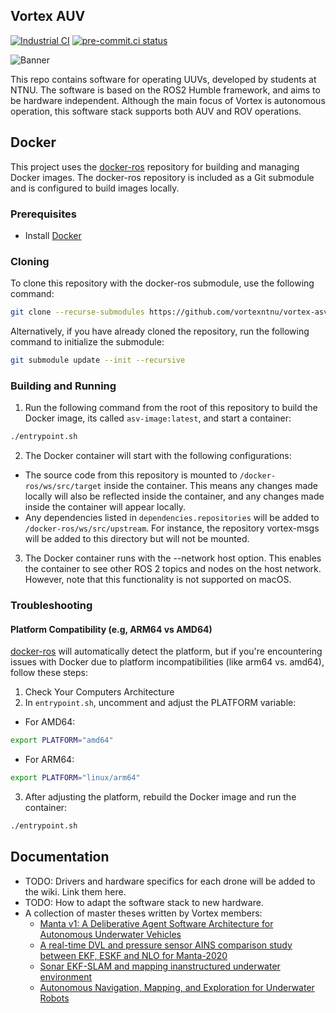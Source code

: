 ## Vortex AUV
[![Industrial CI](https://github.com/vortexntnu/vortex-auv/actions/workflows/industrial-ci.yaml/badge.svg)](https://github.com/vortexntnu/vortex-auv/actions/workflows/industrial-ci.yaml)
[![pre-commit.ci status](https://results.pre-commit.ci/badge/github/vortexntnu/vortex-auv/main.svg)](https://results.pre-commit.ci/latest/github/vortexntnu/vortex-auv/main)

![Banner](docs/banner_image.png)

This repo contains software for operating UUVs, developed by students at NTNU. The software is based on the ROS2 Humble framework, and aims to be hardware independent. Although the main focus of Vortex is autonomous operation, this software stack supports both AUV and ROV operations.


## Docker
This project uses the [docker-ros](https://github.com/ika-rwth-aachen/docker-ros) repository for building and managing Docker images. The docker-ros repository is included as a Git submodule and is configured to build images locally.

### Prerequisites
- Install [Docker](https://www.docker.com/get-started)

### Cloning
To clone this repository with the docker-ros submodule, use the following command:
```bash
git clone --recurse-submodules https://github.com/vortexntnu/vortex-asv.git
```
Alternatively, if you have already cloned the repository, run the following command to initialize the submodule:
```bash
git submodule update --init --recursive
```
### Building and Running
1. Run the following command from the root of this repository to build the Docker image, its called ```asv-image:latest```, and start a container:
```bash
./entrypoint.sh
```
2. The Docker container will start with the following configurations:
- The source code from this repository is mounted to ```/docker-ros/ws/src/target``` inside the container. This means any changes made locally will also be reflected inside the container, and any changes made inside the container will appear locally.
- Any dependencies listed in ```dependencies.repositories``` will be added to ```/docker-ros/ws/src/upstream```. For instance, the repository vortex-msgs will be added to this directory but will not be mounted.
3. The Docker container runs with the --network host option. This enables the container to see other ROS 2 topics and nodes on the host network. However, note that this functionality is not supported on macOS.

### Troubleshooting
#### Platform Compatibility (e.g, ARM64 vs AMD64)
[docker-ros](https://github.com/ika-rwth-aachen/docker-ros) will automatically detect the platform, but if you're encountering issues with Docker due to platform incompatibilities (like arm64 vs. amd64), follow these steps:
1. Check Your Computers Architecture
2. In ```entrypoint.sh```, uncomment and adjust the PLATFORM variable:
- For AMD64:
```bash
export PLATFORM="amd64"
```
- For ARM64:
```bash
export PLATFORM="linux/arm64"
```
3. After adjusting the platform, rebuild the Docker image and run the container:
```bash
./entrypoint.sh
```

## Documentation
* TODO: Drivers and hardware specifics for each drone will be added to the wiki. Link them here.
* TODO: How to adapt the software stack to new hardware.
* A collection of master theses written by Vortex members:
  *   [Manta v1: A Deliberative Agent Software Architecture for Autonomous Underwater Vehicles](https://github.com/vortexntnu/Vortex-AUV/blob/documentation/top-level_readme/docs/master_theses/Kristoffer%20Solberg%20(2020).pdf)
  *   [A real-time DVL and pressure sensor AINS comparison study between EKF, ESKF and NLO for Manta-2020](https://github.com/vortexntnu/Vortex-AUV/blob/documentation/top-level_readme/docs/master_theses/Oyvind%20Denvik%20(2020).pdf)
  *   [Sonar EKF-SLAM and mapping inanstructured underwater environment](https://github.com/vortexntnu/Vortex-AUV/blob/documentation/top-level_readme/docs/master_theses/Ambj%C3%B8rn%20Waldum%20(2020).pdf)
  *   [Autonomous Navigation, Mapping, and Exploration for Underwater Robots](https://github.com/vortexntnu/Vortex-AUV/blob/documentation/top-level_readme/docs/master_theses/V%C3%A5ge%2C%20Utbjoe%2C%20Gjerden%20og%20Engebretsen%20(2019).pdf)
